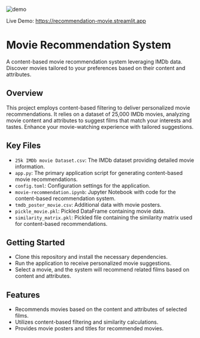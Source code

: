 ![demo](https://github.com/SayedShaun/Movie-Recommendation-System/assets/126845316/d50e38e6-827b-447e-a950-21977980608e)

Live Demo: https://recommendation-movie.streamlit.app
# Movie Recommendation System

A content-based movie recommendation system leveraging IMDb data. Discover movies tailored to your preferences based on their content and attributes.

## Overview

This project employs content-based filtering to deliver personalized movie recommendations. It relies on a dataset of 25,000 IMDb movies, analyzing movie content and attributes to suggest films that match your interests and tastes. Enhance your movie-watching experience with tailored suggestions.

## Key Files

- `25k IMDb movie Dataset.csv`: The IMDb dataset providing detailed movie information.
- `app.py`: The primary application script for generating content-based movie recommendations.
- `config.toml`: Configuration settings for the application.
- `movie-recommendation.ipynb`: Jupyter Notebook with code for the content-based recommendation system.
- `tmdb_poster_movie.csv`: Additional data with movie posters.
- `pickle_movie.pkl`: Pickled DataFrame containing movie data.
- `similarity_matrix.pkl`: Pickled file containing the similarity matrix used for content-based recommendations.

## Getting Started

- Clone this repository and install the necessary dependencies.
- Run the application to receive personalized movie suggestions.
- Select a movie, and the system will recommend related films based on content and attributes.

## Features

- Recommends movies based on the content and attributes of selected films.
- Utilizes content-based filtering and similarity calculations.
- Provides movie posters and titles for recommended movies.
